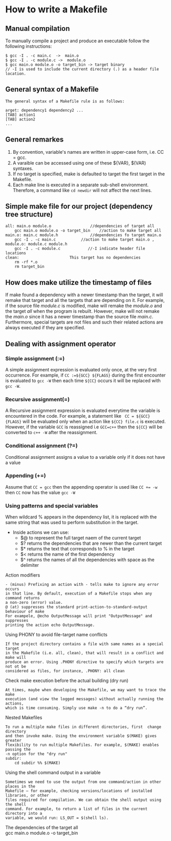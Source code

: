# How to write a Makefile
				
 ## Manual compilation
To manually compile a project and produce an executable follow the following instructions:
```
$ gcc -I . -c main.c  ->  main.o
$ gcc -I . -c module.c ->  module.o
$ gcc main.o module.o -o target_bin -> target binary 
// -I is used to include the current directory (.) as a header file location.
```

 ## General syntax of a Makefile

	The general syntax of a Makefile rule is as follows:

	arget: dependency1 dependency2 ...
	[TAB] action1
	[TAB] action2
    ...

## General remarkes 
1. By convention,  variable's names are written in upper-case form, i.e. CC = gcc.
2. A varaible can be accessed using one of these ${VAR}, $(VAR) syntaxes.
3. If no target is specified, make is defaulted to target the first target in the Makefile.
4. Each make line is executed in a separate sub-shell environment. Therefore, a command like `cd newdir` will not affect the next lines.


##  Simple make file for our project (dependency tree structure)
```	
all: main.o module.o 				 //dependencies of target all 	
	gcc main.o module.o -o target_bin	 //action to make target all	
main.o: main.c module.h 			 //dependencies fo target main.o 	
	gcc -I . -c main.c 			 //action to make target main.o ,
module.o: module.c module.h														
	gcc -I . -c module.c 			//-I indicate header file locations	
clean:						This target has no dependencies						
	rm -rf *.o 													
	rm target_bin
```

## How does make utilize the timestamp of files	
If make found a dependency with a newer timestamp than the target, it will 
remake that target and all the targets that are depending on it. 
For example, if the source file *module.c* is modified, make will remake
the *module.o* and the target *all*  when the program is rebuilt. However, make will not remake
 the *main.o* since it has a newer timestamp than the source file *main.c*.
Furthermore, special targets are not files and such their related actions are always executed 
if they are specified.


## Dealing with assignment operator	
	
### Simple assignment (:=)	
A simple assignment expression is evaluated only once, at the very first occurrence. 
For example, if `CC :=${GCC} ${FLAGS}` during the first encounter is evaluated to `gcc -W` then 
each time `${CC}` occurs it will be replaced with `gcc -W`.
	
### Recursive assignment(=)	
A Recursive assignment expression is evaluated everytime the variable is encountered 
in the code. For example, a statement like ` CC = ${GCC} {FLAGS}` will be evaluated only when
 an action like `${CC} file.c` is executed. However, if the variable `GCC` is reassigned i.e
`GCC=c++` then the `${CC}` will be converted to `c++ -W` after the reassignment. 
	
### Conditional assignment (?=)	
Conditional assignment assigns a value to a variable only if it does not have a value	
	
### Appending (+=)	
Assume that `CC = gcc` then the appending operator is used like `CC += -w` 	
then `CC` now has the value `gcc -W`


 ### Using patterns and special variables	
	
When wildcard % appears in the dependency list, it is replaced with	
the same string that was used to perform substitution in the target.
* Inside actions we can use:	
  - $@ to represent the full target naem of the current target 	
  - $? returns the dependencies that are newer than the current target 	
  - $* returns the text that corresponds to % in the target 	
  - $< returns the name of the first dependency 	
  - $^ returns the names of all the dependencies with space as the delimiter


 Action modifiers	
	
	- (minus) Prefixing an action with - tells make to ignore any error occurs	
	in that line. By default, execution of a Makefile stops when any command returns 
	a non-zero (error) value. 	
	@ (at) suppresses the standard print-action-to-standard-output behaviour of make  
	For exampele, @echo OutputMessage will print "OutputMessage" and suppresses 	
	printing the action echo OutputMessage. 


 Using PHONY to avoid file-target name conflicts	
	
	If the project directory contains a file with same names as a special target 	
	in the Makefile (i.e. all, clean), that will result in a conflict and make will	
	produce an error. Using .PHONY directive to specify which targets are not ot be  
	considered as files, for instance, .PHONY: all clean


 Check make execution before the actual building (dry run)	
	
	At times, maybe when developing the Makefile, we may want to trace the make 	
	execution (and view the logged messages) without actually running the actions,  
	which is time consuming. Simply use make -n to do a “dry run”.

 Nested Makefiles	
	
	To run a multiple make files in different directories, first  change directory 	
	and then invoke make. Using the environment variable $(MAKE) gives greater 	
	flexibility to run multiple Makefiles. For example, $(MAKE) enables passing the 
	-n option for the "dry run"	
	subdir:	
		cd subdir %% $(MAKE)


 Using the shell command output in a variable 	
	
	Sometimes we need to use the output from one command/action in other places in the 	
	Makefile — for example, checking versions/locations of installed libraries, or other 
	files required for compilation. We can obtain the shell output using the shell 		
	command. For example, to return a list of files in the current directory into a 	
	variable, we would run: LS_OUT = $(shell ls).
The dependencies of the target all 	
		gcc main.o module.o -o target_bin	
